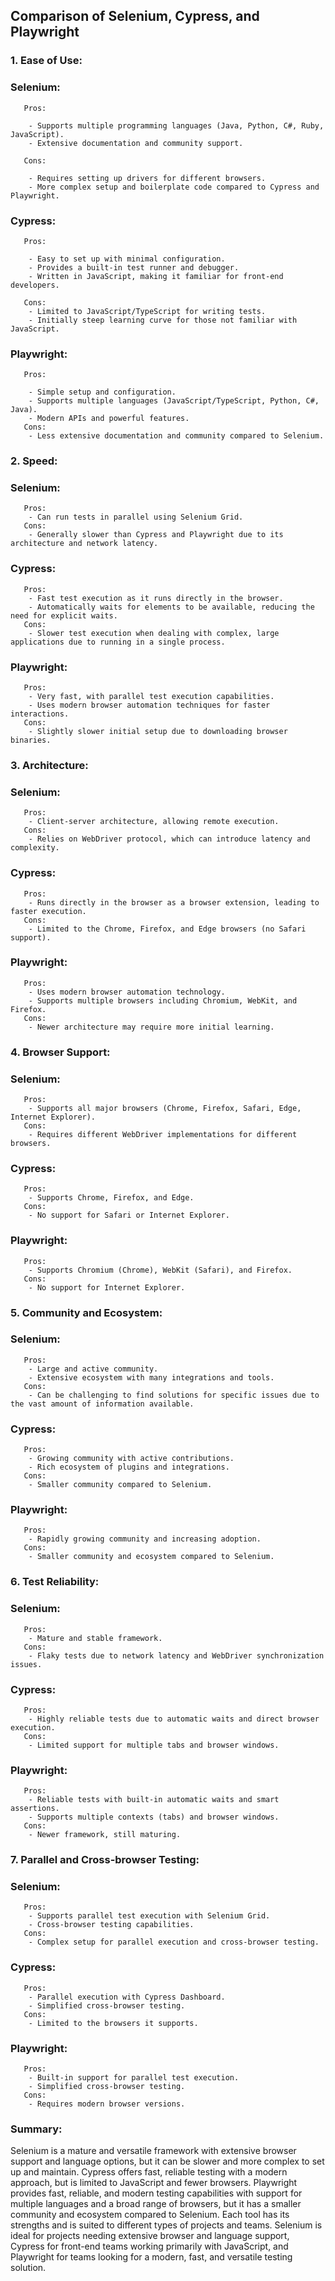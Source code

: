 ## Comparison of Selenium, Cypress, and Playwright
### 1. Ease of Use:

   ### Selenium:

       Pros:
 
        - Supports multiple programming languages (Java, Python, C#, Ruby, JavaScript).
        - Extensive documentation and community support.

       Cons:
 
        - Requires setting up drivers for different browsers.
        - More complex setup and boilerplate code compared to Cypress and Playwright.

   ### Cypress:

       Pros:

        - Easy to set up with minimal configuration.
        - Provides a built-in test runner and debugger.
        - Written in JavaScript, making it familiar for front-end developers.

       Cons:
        - Limited to JavaScript/TypeScript for writing tests.
        - Initially steep learning curve for those not familiar with JavaScript.

   ### Playwright:

       Pros:

        - Simple setup and configuration.
        - Supports multiple languages (JavaScript/TypeScript, Python, C#, Java).
        - Modern APIs and powerful features.
       Cons:
        - Less extensive documentation and community compared to Selenium.

### 2. Speed:

   ### Selenium:

       Pros:
        - Can run tests in parallel using Selenium Grid.
       Cons:
        - Generally slower than Cypress and Playwright due to its architecture and network latency.

   ### Cypress:

       Pros:
        - Fast test execution as it runs directly in the browser.
        - Automatically waits for elements to be available, reducing the need for explicit waits.
       Cons:
        - Slower test execution when dealing with complex, large applications due to running in a single process.

   ### Playwright:

       Pros:
        - Very fast, with parallel test execution capabilities.
        - Uses modern browser automation techniques for faster interactions.
       Cons:
        - Slightly slower initial setup due to downloading browser binaries.

### 3. Architecture:

   ### Selenium:

       Pros:
        - Client-server architecture, allowing remote execution.
       Cons:
        - Relies on WebDriver protocol, which can introduce latency and complexity.

   ### Cypress:

       Pros:
        - Runs directly in the browser as a browser extension, leading to faster execution.
       Cons:
        - Limited to the Chrome, Firefox, and Edge browsers (no Safari support).

   ### Playwright:

       Pros:
        - Uses modern browser automation technology.
        - Supports multiple browsers including Chromium, WebKit, and Firefox.
       Cons:
        - Newer architecture may require more initial learning.

### 4. Browser Support:

   ### Selenium:

       Pros:
        - Supports all major browsers (Chrome, Firefox, Safari, Edge, Internet Explorer).
       Cons:
        - Requires different WebDriver implementations for different browsers.

   ### Cypress:

       Pros:
        - Supports Chrome, Firefox, and Edge.
       Cons:
        - No support for Safari or Internet Explorer.

   ### Playwright:

       Pros:
        - Supports Chromium (Chrome), WebKit (Safari), and Firefox.
       Cons:
        - No support for Internet Explorer.

### 5. Community and Ecosystem:

   ### Selenium:

       Pros:
        - Large and active community.
        - Extensive ecosystem with many integrations and tools.
       Cons:
        - Can be challenging to find solutions for specific issues due to the vast amount of information available.

   ### Cypress:

       Pros:
        - Growing community with active contributions.
        - Rich ecosystem of plugins and integrations.
       Cons:
        - Smaller community compared to Selenium.

   ### Playwright:

       Pros:
        - Rapidly growing community and increasing adoption.
       Cons:
        - Smaller community and ecosystem compared to Selenium.

### 6. Test Reliability:

   ### Selenium:

       Pros:
        - Mature and stable framework.
       Cons:
        - Flaky tests due to network latency and WebDriver synchronization issues.

   ### Cypress:

       Pros:
        - Highly reliable tests due to automatic waits and direct browser execution.
       Cons:
        - Limited support for multiple tabs and browser windows.

   ### Playwright:

       Pros:
        - Reliable tests with built-in automatic waits and smart assertions.
        - Supports multiple contexts (tabs) and browser windows.
       Cons:
        - Newer framework, still maturing.

### 7. Parallel and Cross-browser Testing:
   ### Selenium:

       Pros:
        - Supports parallel test execution with Selenium Grid.
        - Cross-browser testing capabilities.
       Cons:
        - Complex setup for parallel execution and cross-browser testing.

   ### Cypress:

       Pros:
        - Parallel execution with Cypress Dashboard.
        - Simplified cross-browser testing.
       Cons:
        - Limited to the browsers it supports.

   ### Playwright:

       Pros:
        - Built-in support for parallel test execution.
        - Simplified cross-browser testing.
       Cons:
        - Requires modern browser versions.

### Summary:

Selenium is a mature and versatile framework with extensive browser support and language options, but it can be slower and more complex to set up and maintain.
Cypress offers fast, reliable testing with a modern approach, but is limited to JavaScript and fewer browsers.
Playwright provides fast, reliable, and modern testing capabilities with support for multiple languages and a broad range of browsers, but it has a smaller community and ecosystem compared to Selenium.
Each tool has its strengths and is suited to different types of projects and teams. Selenium is ideal for projects needing extensive browser and language support, Cypress for front-end teams working primarily with JavaScript, and Playwright for teams looking for a modern, fast, and versatile testing solution.